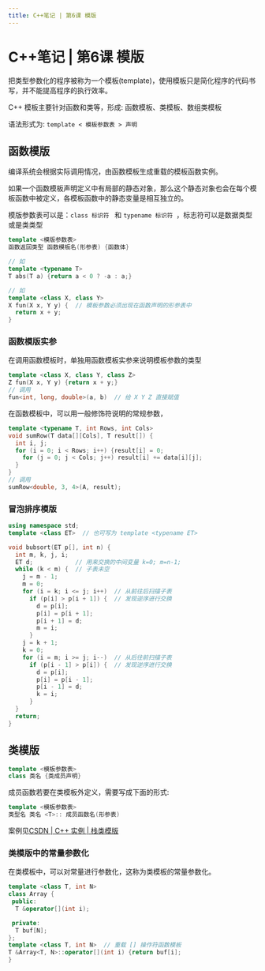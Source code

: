 ```yaml
---
title: C++笔记 | 第6课 模版
---
```


# C++笔记 | 第6课 模版

把类型参数化的程序被称为一个模板(template)，使用模板只是简化程序的代码书写，并不能提高程序的执行效率。

C++ 模板主要针对函数和类等，形成: 函数模板、类模板、数组类模板

语法形式为: `template < 模板参数表 > 声明 `

## 函数模版

编译系统会根据实际调用情况，由函数模板生成重载的模板函数实例。

如果一个函数模板声明定义中有局部的静态对象，那么这个静态对象也会在每个模板函数中被定义，各模板函数中的静态变量是相互独立的。

模版参数表可以是：`class 标识符 ` 和 `typename 标识符 `，标志符可以是数据类型或是类类型

```cpp
template <模版参数表>
函数返回类型 函数模板名(形参表) {函数体}

// 如
template <typename T>
T abs(T a) {return a < 0 ? -a : a;}

// 如
template <class X, class Y>
X fun(X x, Y y) {  // 模板参数必须出现在函数声明的形参表中
  return x + y;
}
```

### 函数模版实参

在调用函数模板时，单独用函数模板实参来说明模板参数的类型

```cpp
template <class X, class Y, class Z>
Z fun(X x, Y y) {return x + y;}
// 调用
fun<int, long, double>(a, b)  // 给 X Y Z 直接赋值
```

在函数模板中，可以用一般修饰符说明的常规参数，

```cpp
template <typename T, int Rows, int Cols>
void sumRow(T data[][Cols], T result[]) {
  int i, j;
  for (i = 0; i < Rows; i++) {result[i] = 0;
    for (j = 0; j < Cols; j++) result[i] += data[i][j];
  }
}
// 调用
sumRow<double, 3, 4>(A, result);
```

### 冒泡排序模版

```cpp
using namespace std;
template <class ET>  // 也可写为 template <typename ET>

void bubsort(ET p[], int n) {
  int m, k, j, i;
  ET d;            // 用来交换的中间变量 k=0; m=n-1;
  while (k < m) {  // 子表未空
    j = m - 1;
    m = 0;
    for (i = k; i <= j; i++)  // 从前往后扫描子表
      if (p[i] > p[i + 1]) {  // 发现逆序进行交换
        d = p[i];
        p[i] = p[i + 1];
        p[i + 1] = d;
        m = i;
      }
    j = k + 1;
    k = 0;
    for (i = m; i >= j; i--)  // 从后往前扫描子表
      if (p[i - 1] > p[i]) {  // 发现逆序进行交换
        d = p[i];
        p[i] = p[i - 1];
        p[i - 1] = d;
        k = i;
      }
  }
  return;
}
```

## 类模版

```cpp
template <模板参数表> 
class 类名 {类成员声明}
```

成员函数若要在类模板外定义，需要写成下面的形式: 

```cpp
template <模板参数表>
类型名 类名 <T>:: 成员函数名(形参表)
```

案例见[CSDN | C++ 实例 | 栈类模版](https://yang-xijie.github.io/BLOG/Cpp/Stack.html)

### 类模版中的常量参数化

在类模板中，可以对常量进行参数化，这称为类模板的常量参数化。

```cpp
template <class T, int N>
class Array {
 public:
  T &operator[](int i);

 private:
  T buf[N];
};
template <class T, int N>  // 重载 [] 操作符函数模板
T &Array<T, N>::operator[](int i) {return buf[i];
}
```
